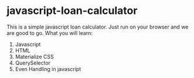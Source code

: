 # javascript-loan-calculator

This is a simple javascript loan calculator. Just run on your browser and we are good to go.
What you will learn:
1) Javascript
2) HTML
3) Materialize CSS
4) QuerySelector
5) Even Handling in javascript

